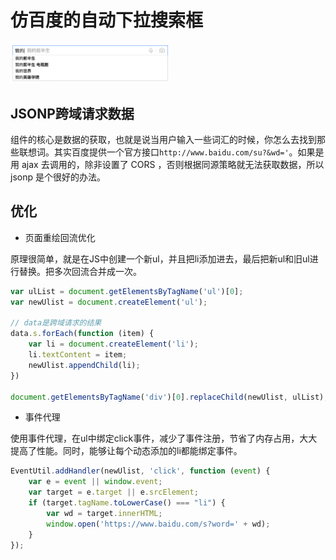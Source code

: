 # 仿百度的自动下拉搜索框

<img src="./img/demo.png" alt="demo" width="50%" />

## JSONP跨域请求数据

组件的核心是数据的获取，也就是说当用户输入一些词汇的时候，你怎么去找到那些联想词。其实百度提供一个官方接口`http://www.baidu.com/su?&wd='`。如果是用 ajax 去调用的，除非设置了 CORS ，否则根据同源策略就无法获取数据，所以 jsonp 是个很好的办法。

## 优化

* 页面重绘回流优化

原理很简单，就是在JS中创建一个新ul，并且把li添加进去，最后把新ul和旧ul进行替换。把多次回流合并成一次。

```js
var ulList = document.getElementsByTagName('ul')[0];
var newUlist = document.createElement('ul');

// data是跨域请求的结果
data.s.forEach(function (item) {
    var li = document.createElement('li');
    li.textContent = item;
    newUlist.appendChild(li);
})

document.getElementsByTagName('div')[0].replaceChild(newUlist, ulList);
```

* 事件代理

使用事件代理，在ul中绑定click事件，减少了事件注册，节省了内存占用，大大提高了性能。同时，能够让每个动态添加的li都能绑定事件。

```js
EventUtil.addHandler(newUlist, 'click', function (event) {
    var e = event || window.event;
    var target = e.target || e.srcElement;
    if (target.tagName.toLowerCase() === "li") {
        var wd = target.innerHTML;
        window.open('https://www.baidu.com/s?word=' + wd);
    }
});
```


